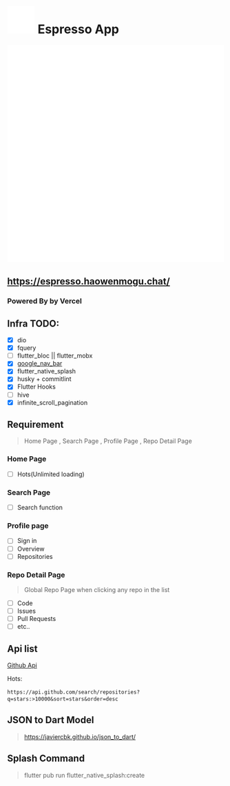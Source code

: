 # ![ico](assets/images/Logo/SVG/Favicon-32x32.svg) Espresso App

![LOGO](assets/images/Logo/SVG/main-logo.svg)

## https://espresso.haowenmogu.chat/

### Powered By by Vercel

## Infra TODO:

- [x] dio
- [x] fquery
- [ ] flutter_bloc || flutter_mobx
- [x] [google_nav_bar](https://pub.dev/packages/google_nav_bar)
- [x] flutter_native_splash
- [x] husky + commitlint
- [x] Flutter Hooks
- [ ] hive
- [x] infinite_scroll_pagination

## Requirement

> Home Page , Search Page , Profile Page , Repo Detail Page

### Home Page

- [ ] Hots(Unlimited loading)

### Search Page

- [ ] Search function

### Profile page

- [ ] Sign in
- [ ] Overview
- [ ] Repositories

### Repo Detail Page

> Global Repo Page when clicking any repo in the list

- [ ] Code
- [ ] Issues
- [ ] Pull Requests
- [ ] etc..

## Api list

[Github Api](https://api.github.com/)

Hots:

```
https://api.github.com/search/repositories?q=stars:>10000&sort=stars&order=desc
```

## JSON to Dart Model

> https://javiercbk.github.io/json_to_dart/

## Splash Command

> flutter pub run flutter_native_splash:create
